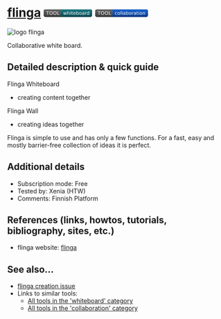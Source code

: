 # [flinga](https://flinga.fi/)  [<img src="images/whiteboard.png" align="bottom">](https://github.com/e-CLOSE/Toolbox/issues?q=label%3A01_TOOL+label%3Awhiteboard) [<img src="images/collaboration.png" align="bottom">](https://github.com/e-CLOSE/Toolbox/issues?q=label%3A01_TOOL+label%3Acollaboration)
![logo flinga](https://user-images.githubusercontent.com/96419022/157189498-4879d7ef-57d3-4f22-a4a4-a9cb8be984b0.png)

Collaborative white board.


## Detailed description & quick guide

Flinga Whiteboard
- creating content together

Flinga Wall
- creating ideas together

Flinga is simple to use and has only a few functions. For a fast, easy and mostly barrier-free collection of ideas it is perfect.

## Additional details

- Subscription mode: Free
- Tested by: Xenia (HTW)
- Comments: Finnish Platform


## References (links, howtos, tutorials, bibliography, sites, etc.)

- flinga website: [flinga](https://flinga.fi/)


## See also...

- [flinga creation issue](https://github.com/e-CLOSE/Toolbox/issues/170)
- Links to similar tools:
  - [All tools in the 'whiteboard' category](https://github.com/e-CLOSE/Toolbox/issues?q=label%3A01_TOOL+label%3Awhiteboard)
  - [All tools in the 'collaboration' category](https://github.com/e-CLOSE/Toolbox/issues?q=label%3A01_TOOL+label%3Acollaboration)
